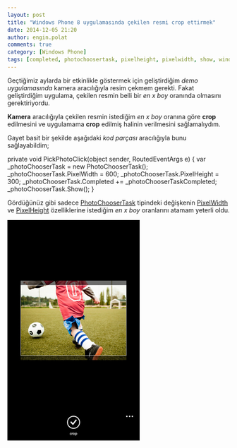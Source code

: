 ```yaml
---
layout: post
title: "Windows Phone 8 uygulamasında çekilen resmi crop ettirmek"
date: 2014-12-05 21:20
author: engin.polat
comments: true
category: [Windows Phone]
tags: [completed, photochoosertask, pixelheight, pixelwidth, show, windows phone, wp8]
---
```

Geçtiğimiz aylarda bir etkinlikle göstermek için geliştirdiğim *demo uygulamasında* kamera aracılığıyla resim çekmem gerekti. Fakat geliştirdiğim uygulama, çekilen resmin belli bir *en x boy* oranında olmasını gerektiriyordu.

**Kamera** aracılığıyla çekilen resmin istediğim *en x boy* oranına göre **crop** edilmesini ve uygulamama **crop** edilmiş halinin verilmesini sağlamalıydım.

Gayet basit bir şekilde aşağıdaki *kod parçası* aracılığıyla bunu sağlayabildim;



private void PickPhotoClick(object sender, RoutedEventArgs e)
{
    var _photoChooserTask = new PhotoChooserTask();
    _photoChooserTask.PixelWidth = 600;
    _photoChooserTask.PixelHeight = 300;
    _photoChooserTask.Completed += _photoChooserTaskCompleted;
    _photoChooserTask.Show();
}


Gördüğünüz gibi sadece <a href="https://msdn.microsoft.com/microsoft.phone.tasks.photochoosertask" target="_blank">PhotoChooserTask</a> tipindeki değişkenin <a href="https://msdn.microsoft.com/microsoft.phone.tasks.photochoosertask.pixelwidth" target="_blank">PixelWidth</a> ve <a href="https://msdn.microsoft.com/microsoft.phone.tasks.photochoosertask.pixelheight" target="_blank">PixelHeight</a> özelliklerine istediğim *en x boy* oranlarını atamam yeterli oldu.

![](/assets/uploads/2014/12/ImageCrop.jpg)

